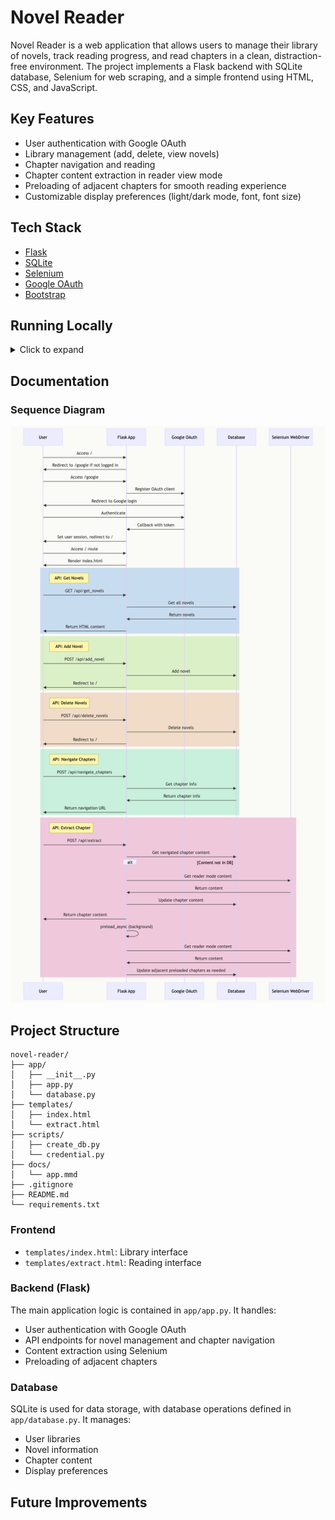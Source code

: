 # Novel Reader

Novel Reader is a web application that allows users to manage their library of novels, track reading progress, and read chapters in a clean, distraction-free environment. The project implements a Flask backend with SQLite database, Selenium for web scraping, and a simple frontend using HTML, CSS, and JavaScript.

## Key Features

- User authentication with Google OAuth
- Library management (add, delete, view novels)
- Chapter navigation and reading
- Chapter content extraction in reader view mode
- Preloading of adjacent chapters for smooth reading experience
- Customizable display preferences (light/dark mode, font, font size)

## Tech Stack

- [Flask](https://flask.palletsprojects.com/)
- [SQLite](https://www.sqlite.org/)
- [Selenium](https://www.selenium.dev/)
- [Google OAuth](https://developers.google.com/identity/protocols/oauth2)
- [Bootstrap](https://getbootstrap.com/)

## Running Locally

<details>
<summary>Click to expand</summary>

1. Clone the repository:
   ```
   git clone https://github.com/joshuakojko/novel-reader.git
   ```

2. Navigate to the project directory:
   ```
   cd novel-reader
   ```

3. Set up a virtual environment:
   ```
   python -m venv .venv
   source .venv/bin/activate  # On Windows, use `.venv\Scripts\activate`
   ```

4. Install dependencies:
   ```
   pip install -r requirements.txt
   ```

5. Set up environment variables:
   Create a `.env` file in the root directory and add the following variables:
   ```
   SECRET_KEY=your_secret_key
   GOOGLE_CLIENT_ID=your_google_client_id
   ```

6. Set up Google OAuth credentials:
   - Go to the [Google Cloud Console](https://console.cloud.google.com/)
   - Create a new project or select an existing one
   - Create OAuth consent screen
   - Create OAuth 2.0 Client ID credentials (Web application type)
   - Add authorized redirect origin & redirect URIs (e.g., `http://localhost:8000` and `http://localhost:8000/google/auth`)
   - Save the Client ID and Client Secret

7. Store the Google Client Secret securely:
   ```
   python scripts/credential.py
   ```
   When prompted, enter:
   - Service name: `oauth`
   - Username: Your GOOGLE_CLIENT_ID
   - Password: Your Google GOOGLE_CLIENT_SECRET

8. Create the SQLite database:
   ```
   python scripts/create_db.py
   ```

9. Run the development server:
   ```
   python app/app.py
   ```

10. Open [http://localhost:8000](http://localhost:8000) in your browser.

</details>

## Documentation

### Sequence Diagram
![Sequence Diagram](sequenceDiagram.png)
## Project Structure
```
novel-reader/
├── app/
│   ├── __init__.py
│   ├── app.py
│   └── database.py
├── templates/
│   ├── index.html
│   └── extract.html
├── scripts/
│   ├── create_db.py
│   └── credential.py
├── docs/
│   └── app.mmd
├── .gitignore
├── README.md
└── requirements.txt
```

### Frontend
- `templates/index.html`: Library interface
- `templates/extract.html`: Reading interface

### Backend (Flask)
The main application logic is contained in `app/app.py`. It handles:
- User authentication with Google OAuth
- API endpoints for novel management and chapter navigation
- Content extraction using Selenium
- Preloading of adjacent chapters

### Database

SQLite is used for data storage, with database operations defined in `app/database.py`. It manages:

- User libraries
- Novel information
- Chapter content
- Display preferences


## Future Improvements